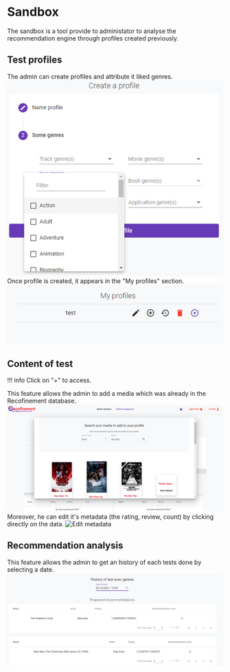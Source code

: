 # Sandbox
 
The sandbox is a tool provide to administator to analyse the recommendation engine through profiles created previously.

## Test profiles
The admin can create profiles and attribute it liked genres.
![Create a profile](../../assets/images/admin_profile_management_4.PNG)
Once profile is created, it appears in the "My profiles" section.
![My profiles](../../assets/images/admin_profile_management_profiles_list.PNG)

## Content of test

!!! info 
Click on "+" to access. 

This feature allows the admin to add a media which was already in the Recofinement database.
![Add media](../../assets/images/admin_profile_management_add_media.PNG)
Moreover, he can edit it's metadata (the rating, review, count) by clicking directly on the data.
![Edit metadata](../../assets/images/admin_content_of_test.PNG)

## Recommendation analysis

This feature allows the admin to get an history of each tests done by selecting a date.
![Example of test results](../../assets/images/admin_profile_history.PNG)

